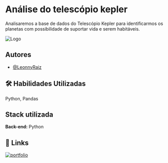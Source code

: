 
# Análise do telescópio kepler

Analisaremos a base de dados do Telescópio Kepler para identificarmos os planetas com possibilidade de suportar vida e serem habitáveis.


![Logo](https://miro.medium.com/v2/resize:fit:1400/0*DbUWB0Ex7PLdIEGm.jpg)



## Autores

- [@LeonnyRaiz](https://github.com/LeonnyRaiz)


## 🛠 Habilidades Utilizadas
Python, Pandas




## Stack utilizada


**Back-end:** Python


## 🔗 Links
[![portfolio](https://img.shields.io/badge/my_portfolio-000?style=for-the-badge&logo=ko-fi&logoColor=white)](https://medium.com/@leonnyraiz/an%C3%A1lise-do-telesc%C3%B3pio-kepler-9c7d0e25f57d)


